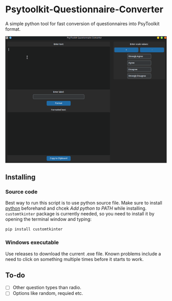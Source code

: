 # Psytoolkit-Questionnaire-Converter

A simple python tool for fast conversion of questionnaires into PsyToolkit format.

![gif example](https://github.com/jakub-jedrusiak/Psytoolkit-Questionnaire-Converter/blob/main/example.gif)

## Installing

### Source code

Best way to run this script is to use python source file. Make sure to install [python](https://www.python.org/) beforehand and chcek *Add python to PATH* while installing. `customtkinter` package is currently needed, so you need to install it by opening the terminal window and typing:

```bash
pip install customtkinter
```

### Windows executable

Use releases to download the current .exe file. Known problems include a need to click on something multiple times before it starts to work.

## To-do

- [ ] Other question types than radio.
- [ ] Options like random, requied etc.
